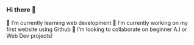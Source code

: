### Hi there 👋

🌱 I’m currently learning web development
🔭 I’m currently working on my first website using Github
👯 I’m looking to collaborate on beginner A.I or Web Dev projects!
<!--
**jeremilev/jeremilev** is a ✨ _special_ ✨ repository because its `README.md` (this file) appears on your GitHub profile.

Here are some ideas to get you started:

- 🔭 I’m currently working on ...
- 🌱 I’m currently learning ...
- 👯 I’m looking to collaborate on ...
- 🤔 I’m looking for help with ...
- 💬 Ask me about ...
- 📫 How to reach me: ...
- 😄 Pronouns: ...
- ⚡ Fun fact: ...
-->
